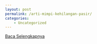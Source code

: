 ```yaml
---
layout: post
permalink: /arti-mimpi-kehilangan-pasir/
categories:
    - Uncategorized
---
```


[Baca Selengkapnya](/09)